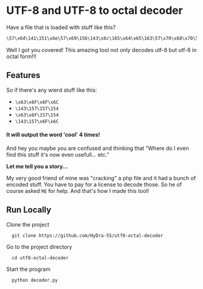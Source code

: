 
# UTF-8 and UTF-8 to octal decoder

Have a file that is loaded with stuff like this?

```css
\57\x6d\141\151\x6e\57\x69\156\143\x6c\165\x64\x65\163\57\x70\x68\x70\57\141\160\x70\56\160\150\x70
```

Well I got you covered! 
This amazing tool not only decodes utf-8 but utf-8 in octal form!!!


## Features

 So if there's any wierd stuff like this:
+ `\x63\x6F\x6F\x6C`
+ `\143\157\157\154`
+ `\x63\x6F\157\154`
+ `\143\157\x6F\x6C`

#### It will output the word 'cool' 4 times!

And hey you maybe you are confused and thinking that "Where do I even find this stuff it's now even usefull... etc."

**Let me tell you a story...**

My very good friend of mine was "cracking" a php file and it had a bunch of encoded stuff. You have to pay for a license to decode those. So he of course asked `ME` for help. And that's how I made this tool!
## Run Locally

Clone the project

```batch
  git clone https://github.com/HyDra-55/utf8-octal-decoder
```

Go to the project directory

```batch
  cd utf8-octal-decoder
```

Start the program

```batch
  python decoder.py
```

